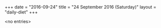 +++
date = "2016-09-24"
title = "24 September 2016 (Saturday)"
layout = "daily-diet"
+++


\<no entries\>


